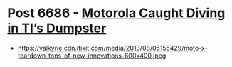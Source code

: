 # Post 6686 - [Motorola Caught Diving in TI’s Dumpster](https://www.ifixit.com/News/6686/motorola-droid2-teardown)

- https://valkyrie.cdn.ifixit.com/media/2013/08/05155429/moto-x-teardown-tons-of-new-innovations-600x400.jpeg
